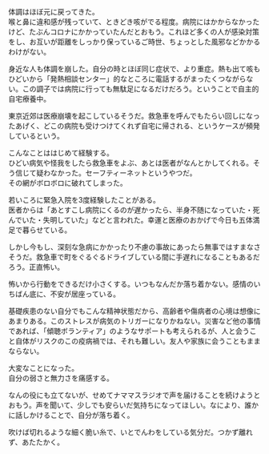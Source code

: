 体調はほぼ元に戻ってきた。  
喉と鼻に違和感が残っていて、ときどき咳がでる程度。病院にはかからなかったけど、たぶんコロナにかかっていたんだとおもう。これほど多くの人が感染対策をし、お互いが距離をしっかり保っているご時世、ちょっとした風邪などかかるわけがない。

身近な人も体調を崩した。自分の時とほぼ同じ症状で、より重症。熱も出て咳もひどいから「発熱相談センター」的なところに電話するがまったくつながらない。この調子では病院に行っても無駄足になるだけだろう。ということで自主的自宅療養中。

東京近郊は医療崩壊を起こしているそうだ。救急車を呼んでもたらい回しになったあげく、どこの病院も受けつけてくれず自宅に帰される、というケースが頻発しているという。

こんなことははじめて経験する。  
ひどい病気や怪我をしたら救急車をよぶ、あとは医者がなんとかしてくれる。そう信じて疑わなかった。セーフティーネットというやつだ。  
その網がボロボロに破れてしまった。

若いころに緊急入院を3度経験したことがある。  
医者からは「あとすこし病院にくるのが遅かったら、半身不随になっていた・死んでいた・失明していた」などと言われた。幸運と医療のおかげで今日も五体満足で暮らせている。

しかし今もし、深刻な急病にかかったり不慮の事故にあったら無事ではすまなさそうだ。救急車で町をぐるぐるドライブしている間に手遅れになることもあるだろう。正直怖い。

怖いから行動をできるだけ小さくする。いつもなんだか落ち着かない。感情のいちばん底に、不安が居座っている。

基礎疾患のない自分でもこんな精神状態だから、高齢者や傷病者の心境は想像にあまりある。このストレスが病気のトリガーになりかねない。災害など他の事情であれば、「傾聴ボランティア」のようなサポートも考えられるが、人と会うこと自体がリスクのこの疫病禍では、それも難しい。友人や家族に会うこともままならない。

大変なことになった。  
自分の弱さと無力さを痛感する。

なんの役にも立てないが、せめてナママスラジオで声を届けることを続けようとおもう。声を聞いて、少しでも安らいだ気持ちになってほしい。なにより、誰かに話しかけることで、自分が落ち着く。

吹けば切れるような細く脆い糸で、いとでんわをしている気分だ。つかず離れず、あたたかく。
